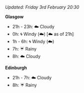 *Updated: Friday 3rd February 20:30*

**Glasgow**

* 21h - 23h: :cloud: Cloudy
* 0h: :cyclone: Windy (:cloud:) [:cloud: as of 21h]
* 1h - 6h: :cyclone: Windy (:cloud:)
* 7h: :umbrella: Rainy
* 8h: :cloud: Cloudy

**Edinburgh**

* 21h - 7h: :cloud: Cloudy
* 8h: :umbrella: Rainy
